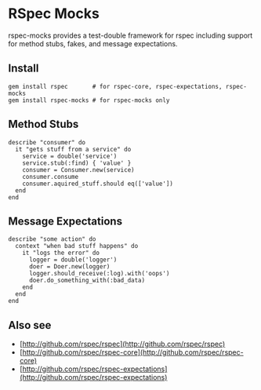 # RSpec Mocks

rspec-mocks provides a test-double framework for rspec including support
for method stubs, fakes, and message expectations.

## Install

    gem install rspec       # for rspec-core, rspec-expectations, rspec-mocks
    gem install rspec-mocks # for rspec-mocks only

## Method Stubs

    describe "consumer" do
      it "gets stuff from a service" do
        service = double('service')
        service.stub(:find) { 'value' }
        consumer = Consumer.new(service)
        consumer.consume
        consumer.aquired_stuff.should eq(['value'])
      end
    end

## Message Expectations

    describe "some action" do
      context "when bad stuff happens" do
        it "logs the error" do
          logger = double('logger')
          doer = Doer.new(logger)
          logger.should_receive(:log).with('oops')
          doer.do_something_with(:bad_data)
        end
      end
    end

## Also see

* [http://github.com/rspec/rspec](http://github.com/rspec/rspec)
* [http://github.com/rspec/rspec-core](http://github.com/rspec/rspec-core)
* [http://github.com/rspec/rspec-expectations](http://github.com/rspec/rspec-expectations)
